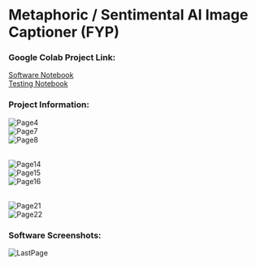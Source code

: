 # Metaphoric / Sentimental AI Image Captioner (FYP)

### Google Colab Project Link:
[Software Notebook](https://colab.research.google.com/drive/1DlDpuxJHpFlEjGrKfDuuzCFhsfxEQmef?authuser=2) <br/>
[Testing Notebook](https://colab.research.google.com/drive/1tgdPH-aOXRDEJdcaW-kHCZBkEniKxFp4?authuser=2) <br/>

### Project Information:
![Page4](https://github.com/DaneshCDM/FIT3164/assets/66300163/a028d062-c703-42af-b48e-4f94560fc059) <br/>
![Page7](https://github.com/DaneshCDM/FIT3164/assets/66300163/2437457e-6f88-4123-aa0f-71812ce03140) <br/>
![Page8](https://github.com/DaneshCDM/FIT3164/assets/66300163/c64701d2-61e4-4856-89eb-275924872231) <br/> <br/>

![Page14](https://github.com/DaneshCDM/FIT3164/assets/66300163/bd20d77a-09a3-42f1-b6d0-b9146bafe589) <br/>
![Page15](https://github.com/DaneshCDM/FIT3164/assets/66300163/319a255d-e4bd-486f-b300-e84eb8f005de) <br/>
![Page16](https://github.com/DaneshCDM/FIT3164/assets/66300163/b4048a9b-bbd4-4731-ae9d-98d82ac5f380) <br/> <br/>

![Page21](https://github.com/DaneshCDM/FIT3164/assets/66300163/0685378f-e1ec-43e6-9e20-0972677ea429) <br/>
![Page22](https://github.com/DaneshCDM/FIT3164/assets/66300163/8f9338e5-38cd-4221-8a8b-d72067ca72d8) <br/>

### Software Screenshots:
![LastPage](https://github.com/DaneshCDM/FIT3164/assets/66300163/648a1c2e-208f-40af-aeaa-5f200da988e8)
